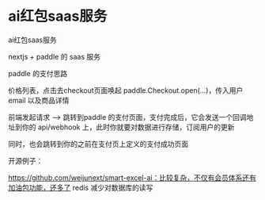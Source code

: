 # ai红包saas服务





ai红包saas服务

nextjs + paddle 的 saas 服务

paddle 的支付思路





价格列表，点击去checkout页面唤起 paddle.Checkout.open(...)，传入用户 email 以及商品详情

前端发起请求 ——> 跳转到paddle 的支付页面，支付完成后，它会发送一个回调地址到你的 api/webhook 上，此时你就要对数据进行存储，订阅用户的更新

同时，也会跳转到你的之前在支付页上定义的支付成功页面







开源例子：

https://github.com/weijunext/smart-excel-ai：比较复杂，不仅有会员体系还有加油包功能，还多了 redis 减少对数据库的读写